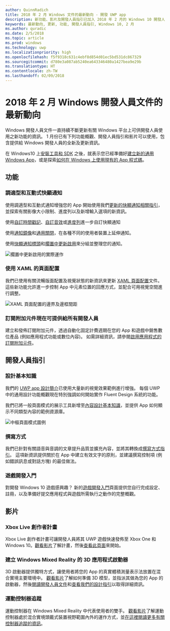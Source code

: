 ```yaml
---
author: QuinnRadich
title: 2018 年 2 月 Windows 文件的最新動向 - 開發 UWP app
description: 新功能、影片及開發人員指引已加入 2018 年 2 月的 Windows 10 開發人員文件中
keywords: 最新動向, 更新, 功能, 開發人員指引, Windows 10, 2 月
ms.author: quradic
ms.date: 2/5/2018
ms.topic: article
ms.prod: windows
ms.technology: uwp
ms.localizationpriority: high
ms.openlocfilehash: f5f9318c631c4ebf8d854d01ec5bd531dc867329
ms.sourcegitcommit: d780e3a087ab5240ea643346480a1427bea9e29b
ms.translationtype: HT
ms.contentlocale: zh-TW
ms.lasthandoff: 02/09/2018
---
```

# <a name="whats-new-in-the-windows-developer-docs-in-february-2018"></a>2018 年 2 月 Windows 開發人員文件的最新動向

Windows 開發人員文件一直持續不斷更新有關 Windows 平台上可供開發人員使用之新功能的資訊。 1 月份已有下列功能概觀、開發人員指引和影片可以使用，包含提供給 Windows 開發人員的全新及更新資訊。

在 Windows10 上[安裝工具和 SDK](http://go.microsoft.com/fwlink/?LinkId=821431) 之後，就表示您已經準備好[建立新的通用 Windows App](../get-started/create-uwp-apps.md)，或是探索[如何在 Windows 上使用現有的 App 程式碼](../porting/index.md)。


## <a name="features"></a>功能

### <a name="adaptive-and-interactive-toast-notifications"></a>調適型和互動式快顯通知

使用調適型和互動式通知增強您的 App 開始使用我們[更新的快顯通知相關指引](../design/shell/tiles-and-notifications/adaptive-interactive-toasts.md)，並探索有關影像大小限制、進度列以及新增輸入選項的新資訊。

使用[自訂時間戳記](../design/shell/tiles-and-notifications/custom-timestamps-on-toasts.md)、[自訂音效](../design/shell/tiles-and-notifications/custom-audio-on-toasts.md)或[進度列](../design/shell/tiles-and-notifications/toast-progress-bar.md)進一步自訂快顯通知

使用[通知鏡像](../design/shell/tiles-and-notifications/notification-mirroring.md)和[通用關閉](../design/shell/tiles-and-notifications/universal-dismiss.md)，在各種不同的使用者裝置上延伸通知。

使用[快顯通知標頭](../design/shell/tiles-and-notifications/toast-headers.md)和[擱置中更新啟用](../design/shell/tiles-and-notifications/toast-pending-update.md)來分組並整理您的通知。

![擱置中更新啟用的實際運作](../design/shell/tiles-and-notifications/images/toast-pendingupdate.gif)

### <a name="page-layouts-with-xaml"></a>使用 XAML 的頁面配置

我們已使用有關流暢版面配置及視覺狀態的新資訊來更新 [XAML 頁面配置](../design/layout/layouts-with-xaml.md)文件。 這些新功能允許進一步控制 App 中元素位置的回應方式，並配合可用視覺空間進行調整。

![XAML 頁面配置的邊界及邊框間距](../design/layout/images/xaml-layout-margins-padding.png)

### <a name="subscription-add-ons-are-now-available-to-all-developers"></a>訂閱附加元件現在可提供給所有開發人員

建立和發佈訂閱附加元件，透過自動化固定計費週期在您的 App 和遊戲中銷售數位產品 (例如應用程式功能或數位內容)。 如需詳細資訊，請參閱[啟用應用程式的訂閱附加元件](../monetize/enable-subscription-add-ons-for-your-app.md)。

## <a name="developer-guidance"></a>開發人員指引

### <a name="design-basics"></a>設計基本知識

我們的 [UWP app 設計簡介](../design/basics/design-and-ui-intro.md)已使用大量新的視覺效果範例進行增強。 每個 UWP 中的通用設計功能概觀現在特別強調如何開始實作 Fluent Design 系統的功能。

我們已將一般頁面模式的展示工具新增至[內容設計基本知識](../design/basics/content-basics.md)，並提供 App 如何顯示不同類型內容的範例資源庫。

![中樞頁面模式圖例](../design/basics/images/hub.png)

### <a name="writing-style"></a>撰寫方式

我們已針對有關語音與音調的文章提升品質並擴充內容，並將其轉換成[撰寫方式指引](../design/style/writing-style.md)。 這項新資訊提供關於在 App 中建立有效文字的原則，並建議撰寫控制項 (例如錯誤訊息或對話方塊) 的最佳做法。

### <a name="getting-started-for-game-development"></a>遊戲開發入門

對開發 Windows 10 遊戲感興趣？ 新的[遊戲開發入門](../gaming/getting-started.md)頁面提供您自行完成設定、註冊，以及準備好提交應用程式與遊戲所需執行之動作的完整概觀。

## <a name="videos"></a>影片

### <a name="xbox-live-creators-program"></a>Xbox Live 創作者計畫

Xbox Live 創作者計畫可讓開發人員將其 UWP 遊戲快速發佈至 Xbox One 和 Windows 10。[觀看影片](https://www.youtube.com/watch?v=zpFfHHBkVq4)了解計畫，然後[查看此頁面](https://www.xbox.com/developers/creators-program)來開始。

### <a name="creating-3d-app-launchers-for-windows-mixed-reality"></a>建立 Windows Mixed Reality 的 3D 應用程式啟動器

3D 啟動器提供獨特方式，讓使用者將您的 App 的真實體積測量表示法放置在混合實境主要環境中。 [觀看影片](https://www.youtube.com/watch?v=TxIslHsEXno)了解如何準備 3D 模型，並指派其做為您的 App 的啟動器，然後[閱讀開發人員文件](https://developer.microsoft.com/windows/mixed-reality/implementing_3d_app_launchers)和[查看我們的設計指引](https://developer.microsoft.com/windows/mixed-reality/3d_app_launcher_design_guidance)以取得詳細資訊。

### <a name="motion-controller-tracking"></a>運動控制器追蹤

運動控制器在 Windows Mixed Reality 中代表使用者的雙手。 [觀看影片](https://www.youtube.com/watch?v=rkDpRllbLII)了解運動控制器處於混合實境頭戴式裝置視野範圍內外的運作方式，並[在這裡閱讀更多有關控制器追蹤的資訊](https://developer.microsoft.com/windows/mixed-reality/motion_controllers#controller_tracking_state%E2%80%9D)。